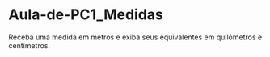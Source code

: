 # Aula-de-PC1_Medidas
Receba uma medida em metros e exiba seus equivalentes em quilômetros e centímetros.
